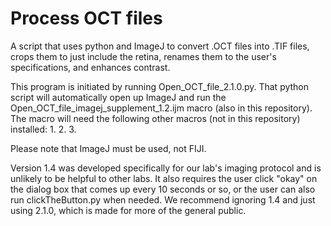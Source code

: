 # Process OCT files
 A script that uses python and ImageJ to convert .OCT files into .TIF files, crops them to just include the retina, renames them to the user's specifications, and enhances contrast.

This program is initiated by running Open_OCT_file_2.1.0.py. That python script will automatically open up ImageJ and run the Open_OCT_file_imagej_supplement_1.2.ijm macro (also in this repository). The macro will need the following other macros (not in this repository) installed:
1. 
2. 
3. 

Please note that ImageJ must be used, not FIJI.

Version 1.4 was developed specifically for our lab's imaging protocol and is unlikely to be helpful to other labs. It also requires the user click "okay" on the dialog box that comes up every 10 seconds or so, or the user can also run clickTheButton.py when needed. We recommend ignoring 1.4 and just using 2.1.0, which is made for more of the general public.
